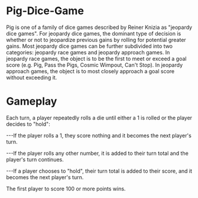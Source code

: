 # Pig-Dice-Game


Pig is one of a family of dice games described by Reiner Knizia as "jeopardy dice games". For jeopardy dice games, the dominant type of decision is whether or not to jeopardize previous gains by rolling for potential greater gains. Most jeopardy dice games can be further subdivided into two categories: jeopardy race games and jeopardy approach games. In jeopardy race games, the object is to be the first to meet or exceed a goal score (e.g. Pig, Pass the Pigs, Cosmic Wimpout, Can't Stop). In jeopardy approach games, the object is to most closely approach a goal score without exceeding it.

# Gameplay

Each turn, a player repeatedly rolls a die until either a 1 is rolled or the player decides to "hold":

---If the player rolls a 1, they score nothing and it becomes the next player's turn.

---If the player rolls any other number, it is added to their turn total and the player's turn continues.

---If a player chooses to "hold", their turn total is added to their score, and it becomes the next player's turn.

The first player to score 100 or more points wins.


